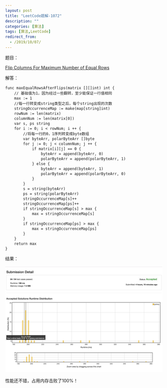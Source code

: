 ```yaml
---
layout: post
title: "LeetCode题解-1072"
description: ""
categories: [算法]
tags: [算法,LeetCode]
redirect_from:
  - /2019/10/07/
---
```




题目：

[Flip Columns For Maximum Number of Equal Rows]( https://leetcode.com/problems/flip-columns-for-maximum-number-of-equal-rows/)

解答：



```golang
func maxEqualRowsAfterFlips(matrix [][]int) int {
	// 基础值为1，因为经过一些翻转，至少能保证一行值相同
	max := 1
	//每一行转变成string类型之后，每个string出现的次数
	stringOccurrenceMap := make(map[string]int)
	rowNum := len(matrix)
	columnNum := len(matrix[0])
	var s, ps string
	for i := 0; i < rowNum; i ++ {
		//将每一行的0，1序列转变成byte数组
		var byteArr, polarByteArr []byte
		for j := 0; j < columnNum; j ++ {
			if matrix[i][j] == 0 {
				byteArr = append(byteArr, 0)
				polarByteArr = append(polarByteArr, 1)
			} else {
				byteArr = append(byteArr, 1)
				polarByteArr = append(polarByteArr, 0)
			}
		}
		s = string(byteArr)
		ps = string(polarByteArr)
		stringOccurrenceMap[s]++
		stringOccurrenceMap[ps]++
		if stringOccurrenceMap[s] > max {
			max = stringOccurrenceMap[s]
		}
		if stringOccurrenceMap[ps] > max {
			max = stringOccurrenceMap[ps]
		}
	}
	return max
}
```



结果：

![image-20191008190312093](assets/images/LeetCode-1072.png)

性能还不错，占用内存击败了100%！